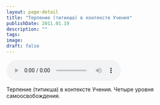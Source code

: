 ```yaml
---
layout: page-detail
title: "Терпение (титикша) в контексте Учения"
publishDate: 2011.01.19
description: ""
tags:
image:
draft: false
---
```


<audio title="2011.01.19 - Терпение (титикша) в контексте Учения.mp3" src="/upload/iblock/44d/44db0896b5a112174d5a9cd759fc0076.mp3" controls=""></audio>

 Терпение (титикша) в контексте Учения. Четыре уровня самоосвобождения. 

  
